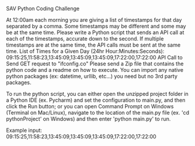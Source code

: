 SAV Python Coding Challenge

At 12:00am each morning you are giving a list of timestamps for that day separated by a comma. Some timestamps may be different and some may be at the same time. Please write a Python script that sends an API call at each of the timestamps, accurate down to the second. If multiple timestamps are at the same time, the API calls must be sent at the same time. List of Times for a Given Day (24hr Hour:Minutes:Seconds): 09:15:25,11:58:23,13:45:09,13:45:09,13:45:09,17:22:00,17:22:00 API Call to Send GET request to "ifconfig.co" Please send a Zip file that contains the python code and a readme on how to execute. You can import any native python packages (ex: datetime, urllib, etc...) you need but no 3rd party packages.

To run the python script, you can either open the unzipped project folder in a Python IDE (ex. Pycharm) and set the configuration to main.py, and then click the Run button; or you can open Command Prompt on Windows (Terminal on Mac/Linux), navigate to the location of the main.py file (ex. 'cd pythonProject' on Windows) and then enter 'python main.py' to run.

Example input: 09:15:25,11:58:23,13:45:09,13:45:09,13:45:09,17:22:00,17:22:00
